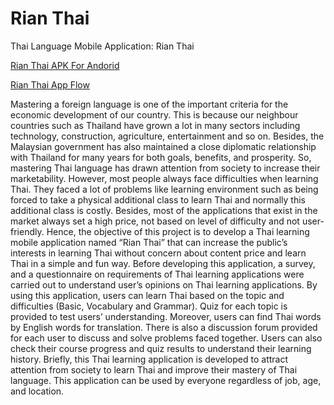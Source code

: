 # Rian Thai

Thai Language Mobile Application: Rian Thai

[Rian Thai APK For Andorid][APK]

[Rian Thai App Flow][App Flow]

Mastering a foreign language is one of the important criteria for the economic development of our country. This is because our neighbour countries such as Thailand have grown a lot in many sectors including technology, construction, agriculture, entertainment and so on. Besides, the Malaysian government has also maintained a close diplomatic relationship with Thailand for many years for both goals, benefits, and prosperity. So, mastering Thai language has drawn attention from society to increase their marketability. However, most people always face difficulties when learning Thai. They faced a lot of problems like learning environment such as being forced to take a physical additional class to learn Thai and normally this additional class is costly. Besides, most of the applications that exist in the market always set a high price, not based on level of difficulty and not user-friendly. Hence, the objective of this project is to develop a Thai learning mobile application named “Rian Thai” that can increase the public’s interests in learning Thai without concern about content price and learn Thai in a simple and fun way. Before developing this application, a survey, and a questionnaire on requirements of Thai learning applications were carried out to understand user’s opinions on Thai learning applications. By using this application, users can learn Thai based on the topic and difficulties (Basic, Vocabulary and Grammar). Quiz for each topic is provided to test users’ understanding. Moreover, users can find Thai words by English words for translation. There is also a discussion forum provided for each user to discuss and solve problems faced together. Users can also check their course progress and quiz results to understand their learning history.  Briefly, this Thai learning application is developed to attract attention from society to learn Thai and improve their mastery of Thai language. This application can be used by everyone regardless of job, age, and location. 

[APK]: https://github.com/xavkong55/Rian-Thai/releases/download/APK/rian.thai.apk
[App Flow]: https://www.figma.com/proto/fJJ6iLpoKiy46G7q4Utnua/Rian-Thai?node-id=18%3A234&scaling=scale-down&page-id=0%3A1&starting-point-node-id=18%3A234&show-proto-sidebar=1

